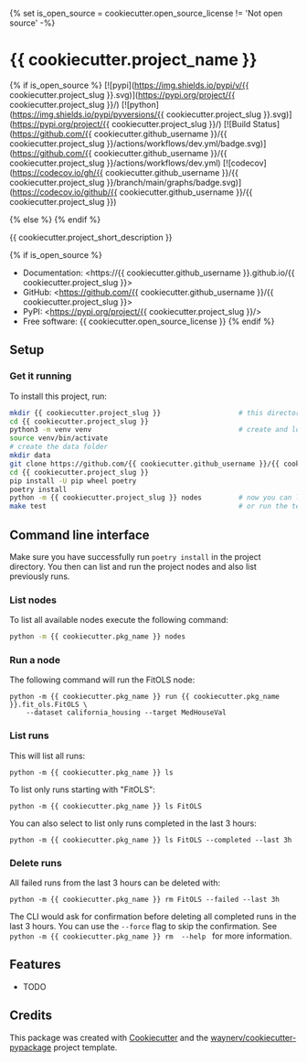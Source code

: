 {% set is_open_source = cookiecutter.open_source_license != 'Not open source' -%}
# {{ cookiecutter.project_name }}

{% if is_open_source %}
[![pypi](https://img.shields.io/pypi/v/{{ cookiecutter.project_slug }}.svg)](https://pypi.org/project/{{ cookiecutter.project_slug }}/)
[![python](https://img.shields.io/pypi/pyversions/{{ cookiecutter.project_slug }}.svg)](https://pypi.org/project/{{ cookiecutter.project_slug }}/)
[![Build Status](https://github.com/{{ cookiecutter.github_username }}/{{ cookiecutter.project_slug }}/actions/workflows/dev.yml/badge.svg)](https://github.com/{{ cookiecutter.github_username }}/{{ cookiecutter.project_slug }}/actions/workflows/dev.yml)
[![codecov](https://codecov.io/gh/{{ cookiecutter.github_username }}/{{ cookiecutter.project_slug }}/branch/main/graphs/badge.svg)](https://codecov.io/github/{{ cookiecutter.github_username }}/{{ cookiecutter.project_slug }})

{% else %}
{% endif %}

{{ cookiecutter.project_short_description }}

{% if is_open_source %}
* Documentation: <https://{{ cookiecutter.github_username }}.github.io/{{ cookiecutter.project_slug }}>
* GitHub: <https://github.com/{{ cookiecutter.github_username }}/{{ cookiecutter.project_slug }}>
* PyPI: <https://pypi.org/project/{{ cookiecutter.project_slug }}/>
* Free software: {{ cookiecutter.open_source_license }}
{% endif %}


## Setup


### Get it running


To install this project, run:

```bash
mkdir {{ cookiecutter.project_slug }}                   # this directory will hold the code, data and venv
cd {{ cookiecutter.project_slug }}
python3 -m venv venv                                    # create and load the virtual environment
source venv/bin/activate
# create the data folder
mkdir data
git clone https://github.com/{{ cookiecutter.github_username }}/{{ cookiecutter.project_slug }}.git
cd {{ cookiecutter.project_slug }}
pip install -U pip wheel poetry
poetry install
python -m {{ cookiecutter.project_slug }} nodes         # now you can list the available nodes
make test                                               # or run the tests
```

## Command line interface

Make sure you have successfully run `poetry install` in the project directory.
You then can list and run the project nodes and also list previously runs.

### List nodes

To list all available nodes execute the following command:
```bash
python -m {{ cookiecutter.pkg_name }} nodes
```


### Run a node

The following command will run the FitOLS node:
```
python -m {{ cookiecutter.pkg_name }} run {{ cookiecutter.pkg_name }}.fit_ols.FitOLS \
    --dataset california_housing --target MedHouseVal
```

### List runs

This will list all runs:
```
python -m {{ cookiecutter.pkg_name }} ls
```

To list only runs starting with "FitOLS":
```
python -m {{ cookiecutter.pkg_name }} ls FitOLS
```

You can also select to list only runs completed in the last 3 hours:
```
python -m {{ cookiecutter.pkg_name }} ls FitOLS --completed --last 3h
```

### Delete runs

All failed runs from the last 3 hours can be deleted with:

```
python -m {{ cookiecutter.pkg_name }} rm FitOLS --failed --last 3h
```
The CLI would ask for confirmation before deleting all completed runs in the last 3 hours.
You can use the `--force` flag to skip the confirmation.
See `python -m {{ cookiecutter.pkg_name }} rm  --help ` for more information.

## Features

* TODO

## Credits

This package was created with [Cookiecutter](https://github.com/audreyr/cookiecutter) and the [waynerv/cookiecutter-pypackage](https://github.com/berleon/savethat_cookiecutter/) project template.
